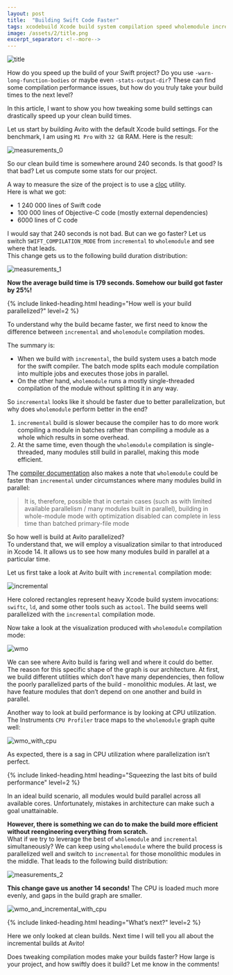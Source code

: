 ```yaml
---
layout: post
title:  "Building Swift Code Faster"
tags: xcodebuild Xcode build system compilation speed wholemodule incremental
image: /assets/2/title.png
excerpt_separator: <!--more-->
---
```


![title](/assets/2/title.png.webp)

How do you speed up the build of your Swift project? Do you use `-warn-long-function-bodies` or maybe even `-stats-output-dir`? These can find some compilation performance issues, but how do you truly take your build times to the next level?

In this article, I want to show you how tweaking some build settings can drastically speed up your clean build times.

<!--more-->

Let us start by building Avito with the default Xcode build settings. For the benchmark, I am using `M1 Pro` with `32 GB` RAM. Here is the result:

![measurements_0](/assets/2/measurement_0.png.webp)

So our clean build time is somewhere around 240 seconds. Is that good? Is that bad? Let us compute some stats for our project.

A way to measure the size of the project is to use a [cloc](https://github.com/AlDanial/cloc) utility.<br />
Here is what we got:

- 1 240 000 lines of Swift code
- 100 000 lines of Objective-C code (mostly external dependencies)
- 6000 lines of C code

I would say that 240 seconds is not bad. But can we go faster? Let us switch `SWIFT_COMPILATION_MODE` from `incremental` to `wholemodule` and see where that leads.<br /> 
This change gets us to the following build duration distribution:

![measurements_1](/assets/2/measurement_1.png.webp)

**Now the average build time is 179 seconds. Somehow our build got faster by 25%!**

{% include linked-heading.html heading="How well is your build parallelized?" level=2 %}

To understand why the build became faster, we first need to know the difference between `incremental` and `wholemodule` compilation modes.

The summary is:

- When we build with `incremental`, the build system uses a batch mode for the swift compiler. The batch mode splits each module compilation into multiple jobs and executes those jobs in parallel.
- On the other hand, `wholemodule` runs a mostly single-threaded compilation of the module without splitting it in any way.

So `incremental` looks like it should be faster due to better parallelization, but why does `wholemodule` perform better in the end?
1. `incremental` build is slower because the compiler has to do more work compiling a module in batches rather than compiling a module as a whole which results in some overhead.<br />
1. At the same time, even though the `wholemodule` compilation is single-threaded, many modules still build in parallel, making this mode efficient.

The [compiler documentation](https://github.com/apple/swift/blob/b65e1bb5b566f6509430bc01a494086b3b31769b/docs/CompilerPerformance.md) also makes a note that `wholemodule` could be faster than `incremental` under circumstances where many modules build in parallel:

> It is, therefore, possible that in certain cases (such as with limited available parallelism / many modules built in parallel), building in whole-module mode with optimization disabled can complete in less time than batched primary-file mode

So how well is build at Avito parallelized?<br />
To understand that, we will employ a visualization similar to that introduced in Xcode 14. It allows us to see how many modules build in parallel at a particular time. 

Let us first take a look at Avito built with `incremental` compilation mode:

![incremental](/assets/2/incremental.png.webp)

Here colored rectangles represent heavy Xcode build system invocations: `swiftc`, `ld`, and some other tools such as `actool`. The build seems well parallelized with the `incremental` compilation mode.

Now take a look at the visualization produced with `wholemodule` compilation mode:

![wmo](/assets/2/wmo.png.webp)

We can see where Avito build is faring well and where it could do better. The reason for this specific shape of the graph is our architecture. At first, we build different utilities which don’t have many dependencies, then follow the poorly parallelized parts of the build - monolithic modules. At last, we have feature modules that don’t depend on one another and build in parallel.

Another way to look at build performance is by looking at CPU utilization. The Instruments `CPU Profiler` trace maps to the `wholemodule` graph quite well:

![wmo_with_cpu](/assets/2/wmo_with_cpu.png.webp)

As expected, there is a sag in CPU utilization where parallelization isn’t perfect.

{% include linked-heading.html heading="Squeezing the last bits of build performance" level=2 %}

In an ideal build scenario, all modules would build parallel across all available cores. Unfortunately, mistakes in architecture can make such a goal unattainable.

**However, there is something we can do to make the build more efficient without reengineering everything from scratch.**<br />
What if we try to leverage the best of `wholemodule` and `incremental` simultaneously? We can keep using `wholemodule` where the build process is parallelized well and switch to `incremental` for those monolithic modules in the middle. That leads to the following build distribution:

![measurements_2](/assets/2/measurement_2.png.webp)

**This change gave us another 14 seconds!**
The CPU is loaded much more evenly, and gaps in the build graph are smaller.

![wmo_and_incremental_with_cpu](/assets/2/wmo_and_incremental_with_cpu.png.webp)

{% include linked-heading.html heading="What’s next?" level=2 %}

Here we only looked at clean builds. Next time I will tell you all about the incremental builds at Avito!

Does tweaking compilation modes make your builds faster? How large is your project, and how swiftly does it build? Let me know in the comments!